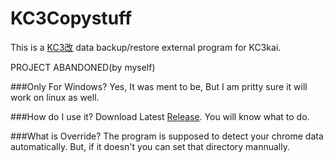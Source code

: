 # KC3Copystuff
This is a [KC3改](https://github.com/KC3Kai/KC3Kai) data backup/restore external program for KC3kai.

PROJECT ABANDONED(by myself)




###Only For Windows?
Yes, It was ment to be, But I am pritty sure it will work on linux as well.

###How do I use it?
Download Latest [Release](https://github.com/Yukinyaa/KC3Copystuff/releases).
You will know what to do.

###What is Override?
The program is supposed to detect your chrome data automatically.
But, if it doesn't you can set that directory mannually.
